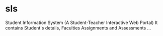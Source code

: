 # sIs
Student Information System (A Student-Teacher Interactive Web Portal)
It contains Student's details, Faculties Assignments and Assessments ...
